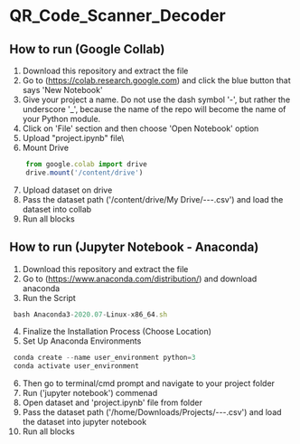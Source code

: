 # QR_Code_Scanner_Decoder


## How to run (Google Collab)
1. Download this repository and extract the file
2. Go to (https://colab.research.google.com) and click the blue button that says 'New Notebook'
3. Give your project a name. Do not use the dash symbol '-', but rather the underscore '_', because the name of the repo will become the name of your Python module.
4. Click on 'File' section and then choose 'Open Notebook' option
5. Upload "project.ipynb" file\
6. Mount Drive
```javascript
    from google.colab import drive
    drive.mount('/content/drive')
```  
7. Upload dataset on drive
8. Pass the dataset path ('/content/drive/My Drive/---.csv') and load the dataset into collab
9. Run all blocks

## How to run (Jupyter Notebook - Anaconda)
1. Download this repository and extract the file
2. Go to (https://www.anaconda.com/distribution/) and download anaconda 
3. Run the Script 
```javascript
 bash Anaconda3-2020.07-Linux-x86_64.sh
```  
4. Finalize the Installation Process (Choose Location)
5. Set Up Anaconda Environments
```javascript
 conda create --name user_environment python=3
 conda activate user_environment
``` 
6. Then go to terminal/cmd prompt and navigate to your project folder 
7. Run ('jupyter notebook') commenad
8. Open dataset and 'project.ipynb' file from folder
8. Pass the dataset path ('/home/Downloads/Projects/---.csv') and load the dataset into jupyter notebook
9. Run all blocks
